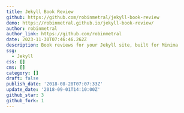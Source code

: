 ```yaml
---
title: Jekyll Book Review
github: https://github.com/robinmetral/jekyll-book-review
demo: https://robinmetral.github.io/jekyll-book-review/
author: robinmetral
author_link: https://github.com/robinmetral
date: 2023-11-30T07:46:46.262Z
description: Book reviews for your Jekyll site, built for Minima
ssg:
  - Jekyll
css: []
cms: []
category: []
draft: false
publish_date: '2018-08-28T07:07:33Z'
update_date: '2018-09-01T14:10:00Z'
github_star: 3
github_fork: 1
---
```

